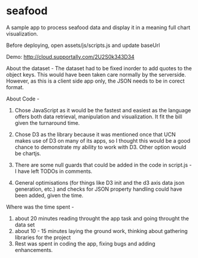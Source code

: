 # seafood

A sample app to process seafood data and display it in a meaning full chart visualization.

Before deploying, open assets/js/scripts.js and update baseUrl

Demo: http://cloud.supportally.com/2U2S0k343D34

About the dataset - The dataset had to be fixed inorder to add quotes to the object keys. This would have been taken care normally by the serverside. However, as this is a client side app only, the JSON needs to be in corect format.

About Code - 

1. Chose JavaScript as it would be the fastest and easiest as the language offers both data retrieval, manipulation and visualization. It fit the bill given the turnaround time.

2. Chose D3 as the library because it was mentioned once that UCN makes use of D3 on many of its apps, so I thought this would be a good chance to demonstrate my ability to work with D3. Other option would be chartjs.

3. There are some null guards that could be added in the code in script.js - I have left TODOs in comments.

4. General optimisations (for things like D3 init and the d3 axis data json generation, etc.) and checks for JSON property handling could have been added, given the time.

Where was the time spent - 

1. about 20 minutes reading throught the app task and going throught the data set
2. about 10 - 15 minutes laying the ground work, thinking about gathering libraries for the project
3. Rest was spent in coding the app, fixing bugs and adding enhancements.
